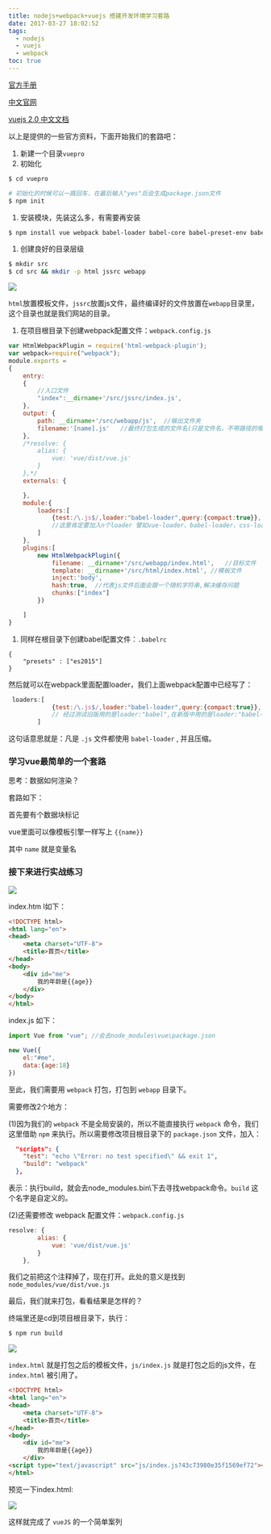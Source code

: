 ```yaml
---
title: nodejs+webpack+vuejs 搭建开发环境学习套路
date: 2017-03-27 18:02:52
tags: 
  - nodejs
  - vuejs
  - webpack
toc: true
---
```


[官方手册](http://vuejs.org/v2/guide/)

[中文官网](https://cn.vuejs.org/)

[vuejs 2.0 中文文档](https://vuefe.cn/v2/guide/)

以上是提供的一些官方资料，下面开始我们的套路吧：

1. 新建一个目录`vuepro`
2. 初始化

```bash
$ cd vuepro

# 初始化的时候可以一路回车，在最后输入"yes"后会生成package.json文件
$ npm init
```

1. 安装模块，先装这么多，有需要再安装

```bash
$ npm install vue webpack babel-loader babel-core babel-preset-env babel-cli babel-preset-es2015 html-webpack-plugin --save-dev
```

1. 创建良好的目录层级

```bash
$ mkdir src
$ cd src && mkdir -p html jssrc webapp 
```

![](http://i.imgur.com/qkj7kJd.png)	

`html`放置模板文件，`jssrc`放置js文件，最终编译好的文件放置在`webapp`目录里，这个目录也就是我们网站的目录。

1. 在项目根目录下创建webpack配置文件：`webpack.config.js`

```js
var HtmlWebpackPlugin = require('html-webpack-plugin');
var webpack=require("webpack");
module.exports =
{
    entry:
    {
        //入口文件
        "index":__dirname+'/src/jssrc/index.js',
    },
    output: {
        path: __dirname+'/src/webapp/js',  //输出文件夹
        filename:'[name].js'   //最终打包生成的文件名(只是文件名，不带路径的哦)
    },
    /*resolve: {
        alias: {
            vue: 'vue/dist/vue.js'
        }
    },*/
    externals: {

    },
    module:{
        loaders:[
            {test:/\.js$/,loader:"babel-loader",query:{compact:true}},
            //这里肯定要加入n个loader 譬如vue-loader、babel-loader、css-loader等等
        ]
    },
    plugins:[
        new HtmlWebpackPlugin({
            filename: __dirname+'/src/webapp/index.html',   //目标文件
            template: __dirname+'/src/html/index.html', //模板文件
            inject:'body',
            hash:true,  //代表js文件后面会跟一个随机字符串,解决缓存问题
            chunks:["index"]
        })

    ]
}
```

1. 同样在根目录下创建babel配置文件：`.babelrc`

```text
{
    "presets" : ["es2015"]
} 
```

然后就可以在webpack里面配置loader，我们上面webpack配置中已经写了：

```js
 loaders:[
            {test:/\.js$/,loader:"babel-loader",query:{compact:true}},
   			// 经过测试旧版用的是loader:"babel",在新版中用的是loader:"babel-loader"
        ]
```

这句话意思就是：凡是 `.js` 文件都使用 `babel-loader` , 并且压缩。

### 学习vue最简单的一个套路

思考：数据如何渲染？

套路如下：

首先要有个数据块标记

vue里面可以像模板引擎一样写上 `{{name}}`

其中 `name` 就是变量名

### 接下来进行实战练习

![](http://i.imgur.com/UhW18FI.png)	

index.htm l如下：

```html
<!DOCTYPE html>
<html lang="en">
<head>
    <meta charset="UTF-8">
    <title>首页</title>
</head>
<body>
    <div id="me">
        我的年龄是{{age}}
    </div>
</body>
</html>
```

index.js 如下：

```js
import Vue from "vue"; //会去node_modules\vue\package.json

new Vue({
    el:"#me",
    data:{age:18}
})
```

至此，我们需要用 `webpack` 打包，打包到 `webapp` 目录下。 

需要修改2个地方： 

(1)因为我们的 `webpack` 不是全局安装的，所以不能直接执行 `webpack` 命令，我们这里借助 `npm` 来执行。所以需要修改项目根目录下的 `package.json` 文件，加入：

```json
  "scripts": {
    "test": "echo \"Error: no test specified\" && exit 1",
    "build": "webpack"
  },
```

表示：执行build，就会去node_modules.bin\下去寻找webpack命令。`build` 这个名字是自定义的。

(2)还需要修改 webpack 配置文件：`webpack.config.js`

```js
resolve: {
        alias: {
            vue: 'vue/dist/vue.js'
        }
    },
```

我们之前把这个注释掉了，现在打开。此处的意义是找到 `node_modules/vue/dist/vue.js`

最后，我们就来打包，看看结果是怎样的？ 

终端里还是cd到项目根目录下，执行：

```bash
$ npm run build
```

![](http://i.imgur.com/wmjrYdu.png)	

`index.html`  就是打包之后的模板文件，`js/index.js` 就是打包之后的js文件，在 `index.html` 被引用了。

```html
<!DOCTYPE html>
<html lang="en">
<head>
    <meta charset="UTF-8">
    <title>首页</title>
</head>
<body>
    <div id="me">
        我的年龄是{{age}}
    </div>
<script type="text/javascript" src="js/index.js?43c73980e35f1569ef72"></script></body>
</html>
```

预览一下index.html: 

![](http://i.imgur.com/6kHwB4L.png)

这样就完成了 `vueJS` 的一个简单案列